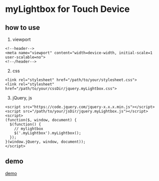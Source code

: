 # myLightbox for Touch Device

## how to use

1. viewport

```
<!--header-->
<meta name="viewport" content="width=device-width, initial-scale=1 user-scalable=no">
<!--/header-->
```

2. css

```
<link rel="stylesheet" href="/path/to/your/stylesheet.css">
<link rel="stylesheet" href="/path/to/your/cssDir/jquery.myLightbox.css">
```

3. jQuery, js

```
<script src="https://code.jquery.com/jquery-x.x.x.min.js"></script>
<script src="/path/to/your/jsDir/jquery.myLightbox.js"></script>
<script>
(function($, window, document) {
  $(function() {
    // mylightbox
    $('.myLightbox').myLightbox();
  });
}(window.jQuery, window, document));
</script>
```

## demo

[demo](http://kanali.digi2.jp/myLightbox/)



